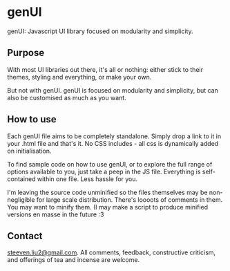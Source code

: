 # genUI
genUI: Javascript UI library focused on modularity and simplicity.

## Purpose
With most UI libraries out there, it's all or nothing: either stick to their themes, styling and everything, or make your own.

But not with genUI. genUI is focused on modularity and simplicity, but can also be customised as much as you want.

## How to use
Each genUI file aims to be completely standalone. Simply drop a link to it in your .html file and that's it. No CSS includes - all css is dynamically added on initialisation.

To find sample code on how to use genUI, or to explore the full range of options available to you, just take a peep in the JS file. Everything is self-contained within one file. Less hassle for you.

I'm leaving the source code unminified so the files themselves may be non-negligible for large scale distribution. There's loooots of comments in them. You may want to minify them. (I may make a script to produce minified versions en masse in the future :3

## Contact
steeven.liu2@gmail.com. All comments, feedback, constructive criticism, and offerings of tea and incense are welcome.
